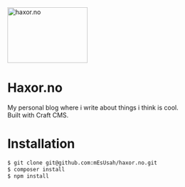 <img width="180" height="125" src="https://haxor.no/resources/svg/haxor_no-white.svg" alt="haxor.no">

# Haxor.no #
My personal blog where i write about things i think is cool.<br>
Built with Craft CMS.

# Installation #
```bash
$ git clone git@github.com:mEsUsah/haxor.no.git
$ composer install
$ npm install
```
